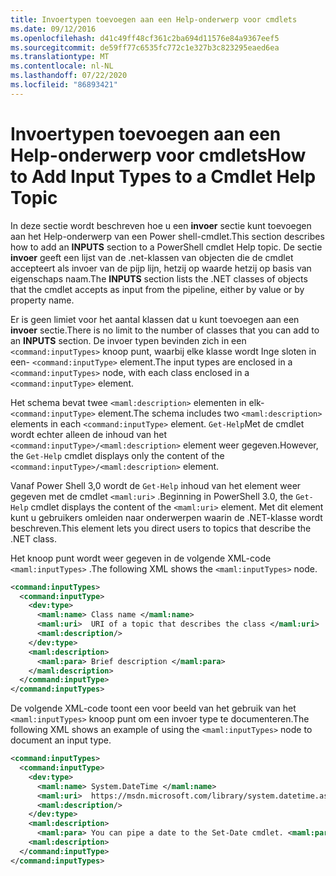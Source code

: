 ```yaml
---
title: Invoertypen toevoegen aan een Help-onderwerp voor cmdlets
ms.date: 09/12/2016
ms.openlocfilehash: d41c49ff48cf361c2ba694d11576e84a9367eef5
ms.sourcegitcommit: de59ff77c6535fc772c1e327b3c823295eaed6ea
ms.translationtype: MT
ms.contentlocale: nl-NL
ms.lasthandoff: 07/22/2020
ms.locfileid: "86893421"
---
```

# <a name="how-to-add-input-types-to-a-cmdlet-help-topic"></a><span data-ttu-id="4f9e3-102">Invoertypen toevoegen aan een Help-onderwerp voor cmdlets</span><span class="sxs-lookup"><span data-stu-id="4f9e3-102">How to Add Input Types to a Cmdlet Help Topic</span></span>

<span data-ttu-id="4f9e3-103">In deze sectie wordt beschreven hoe u een **invoer** sectie kunt toevoegen aan het Help-onderwerp van een Power shell-cmdlet.</span><span class="sxs-lookup"><span data-stu-id="4f9e3-103">This section describes how to add an **INPUTS** section to a PowerShell cmdlet Help topic.</span></span> <span data-ttu-id="4f9e3-104">De sectie **invoer** geeft een lijst van de .net-klassen van objecten die de cmdlet accepteert als invoer van de pijp lijn, hetzij op waarde hetzij op basis van eigenschaps naam.</span><span class="sxs-lookup"><span data-stu-id="4f9e3-104">The **INPUTS** section lists the .NET classes of objects that the cmdlet accepts as input from the pipeline, either by value or by property name.</span></span>

<span data-ttu-id="4f9e3-105">Er is geen limiet voor het aantal klassen dat u kunt toevoegen aan een **invoer** sectie.</span><span class="sxs-lookup"><span data-stu-id="4f9e3-105">There is no limit to the number of classes that you can add to an **INPUTS** section.</span></span> <span data-ttu-id="4f9e3-106">De invoer typen bevinden zich in een `<command:inputTypes>` knoop punt, waarbij elke klasse wordt Inge sloten in een- `<command:inputType>` element.</span><span class="sxs-lookup"><span data-stu-id="4f9e3-106">The input types are enclosed in a `<command:inputTypes>` node, with each class enclosed in a `<command:inputType>` element.</span></span>

<span data-ttu-id="4f9e3-107">Het schema bevat twee `<maml:description>` elementen in elk- `<command:inputType>` element.</span><span class="sxs-lookup"><span data-stu-id="4f9e3-107">The schema includes two `<maml:description>` elements in each `<command:inputType>` element.</span></span>
<span data-ttu-id="4f9e3-108">`Get-Help`Met de cmdlet wordt echter alleen de inhoud van het `<command:inputType>/<maml:description>` element weer gegeven.</span><span class="sxs-lookup"><span data-stu-id="4f9e3-108">However, the `Get-Help` cmdlet displays only the content of the `<command:inputType>/<maml:description>` element.</span></span>

<span data-ttu-id="4f9e3-109">Vanaf Power Shell 3,0 wordt de `Get-Help` inhoud van het element weer gegeven met de cmdlet `<maml:uri>` .</span><span class="sxs-lookup"><span data-stu-id="4f9e3-109">Beginning in PowerShell 3.0, the `Get-Help` cmdlet displays the content of the `<maml:uri>` element.</span></span>
<span data-ttu-id="4f9e3-110">Met dit element kunt u gebruikers omleiden naar onderwerpen waarin de .NET-klasse wordt beschreven.</span><span class="sxs-lookup"><span data-stu-id="4f9e3-110">This element lets you direct users to topics that describe the .NET class.</span></span>

<span data-ttu-id="4f9e3-111">Het knoop punt wordt weer gegeven in de volgende XML-code `<maml:inputTypes>` .</span><span class="sxs-lookup"><span data-stu-id="4f9e3-111">The following XML shows the `<maml:inputTypes>` node.</span></span>

```xml
<command:inputTypes>
  <command:inputType>
    <dev:type>
      <maml:name> Class name </maml:name>
      <maml:uri>  URI of a topic that describes the class </maml:uri>
      <maml:description/>
    </dev:type>
    <maml:description>
      <maml:para> Brief description </maml:para>
    </maml:description>
  </command:inputType>
</command:inputTypes>
```

<span data-ttu-id="4f9e3-112">De volgende XML-code toont een voor beeld van het gebruik van het `<maml:inputTypes>` knoop punt om een invoer type te documenteren.</span><span class="sxs-lookup"><span data-stu-id="4f9e3-112">The following XML shows an example of using the `<maml:inputTypes>` node to document an input type.</span></span>

```xml
<command:inputTypes>
  <command:inputType>
    <dev:type>
      <maml:name> System.DateTime </maml:name>
      <maml:uri>  https://msdn.microsoft.com/library/system.datetime.aspx </maml:uri>
      <maml:description/>
    </dev:type>
    <maml:description>
      <maml:para> You can pipe a date to the Set-Date cmdlet. <maml:para>
    <maml:description>
  </command:inputType>
</command:inputTypes>
```
